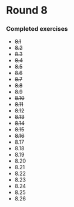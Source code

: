 # Round 8

### Completed exercises


* ~~8.1~~
* ~~8.2~~
* ~~8.3~~
* ~~8.4~~
* ~~8.5~~
* ~~8.6~~
* ~~8.7~~
* ~~8.8~~
* ~~8.9~~
* ~~8.10~~
* ~~8.11~~
* ~~8.12~~
* ~~8.13~~
* ~~8.14~~
* ~~8.15~~
* ~~8.16~~
* 8.17
* 8.18
* 8.19
* 8.20
* 8.21
* 8.22
* 8.23
* 8.24
* 8.25
* 8.26
